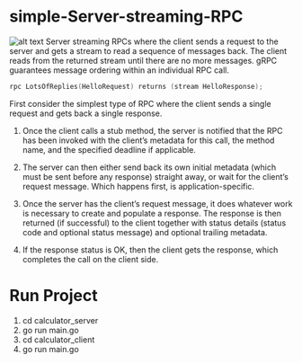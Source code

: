 # simple-Server-streaming-RPC
![alt text](https://miro.medium.com/max/1400/1*pFaeNO48gYlRMQii977cQg.jpeg)
Server streaming RPCs where the client sends a request to the server and gets a stream to read a sequence of messages back. The client reads from the returned stream until there are no more messages. gRPC guarantees message ordering within an individual RPC call.
```go
rpc LotsOfReplies(HelloRequest) returns (stream HelloResponse);
```

First consider the simplest type of RPC where the client sends a single request and gets back a single response.

1. Once the client calls a stub method, the server is notified that the RPC has been invoked with the client’s metadata for this call, the method name, and the specified deadline if applicable.

2. The server can then either send back its own initial metadata (which must be sent before any response) straight away, or wait for the client’s request message. Which happens first, is application-specific.

3. Once the server has the client’s request message, it does whatever work is necessary to create and populate a response. The response is then returned (if successful) to the client together with status details (status code and optional status message) and optional trailing metadata.

4. If the response status is OK, then the client gets the response, which completes the call on the client side.

# Run Project
1. cd calculator_server
2. go run main.go
3. cd calculator_client
4. go run main.go

